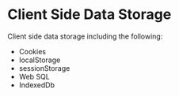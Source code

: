# Client Side Data Storage

Client side data storage including the following:

- Cookies
- localStorage
- sessionStorage
- Web SQL
- IndexedDb
